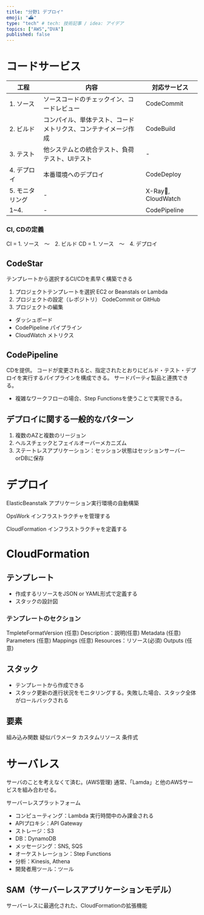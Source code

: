 ```yaml
---
title: "分野1 デプロイ"
emoji: "⛴"
type: "tech" # tech: 技術記事 / idea: アイデア
topics: ["AWS","DVA"]
published: false
---
```

# コードサービス
| 工程 | 内容 | 対応サービス |
| ---- | ---- | ---- |
| 1. ソース | ソースコードのチェックイン、コードレビュー | CodeCommit |
| 2. ビルド | コンパイル、単体テスト、コードメトリクス、コンテナイメージ作成 | CodeBuild |
| 3. テスト | 他システムとの統合テスト、負荷テスト、UIテスト | - |
| 4. デプロイ | 本番環境へのデプロイ | CodeDeploy |
| 5. モニタリング | - | X-Ray, CloudWatch |
| 1~4.  | - | CodePipeline |

### CI, CDの定義
CI = 1. ソース　〜　2. ビルド
CD = 1. ソース　〜　4. デプロイ

## CodeStar
テンプレートから選択するCI/CDを素早く構築できる

1. プロジェクトテンプレートを選択
EC2 or Beanstals or Lambda
2. プロジェクトの設定（レポジトリ）
CodeCommit or GitHub
3. プロジェクトの編集
- ダッシュボード
- CodePipeline パイプライン
- CloudWatch メトリクス

## CodePipeline
CDを提供。
コードが変更されると、指定されたとおりにビルド・テスト・デプロイを実行するパイプラインを構成できる。
サードパーティ製品と連携できる。
- 複雑なワークフローの場合、Step Functionsを使うことで実現できる。

## デプロイに関する一般的なパターン
1. 複数のAZと複数のリージョン
2. ヘルスチェックとフェイルオーバーメカニズム
3. ステートレスアプリケーション：セッション状態はセッションサーバーorDBに保存

# デプロイ
ElasticBeanstalk
アプリケーション実行環境の自動構築

OpsWork
インフラストラクチャを管理する

CloudFormation
インフラストラクチャを定義する

# CloudFormation
## テンプレート
- 作成するリソースをJSON or YAML形式で定義する
- スタックの設計図

### テンプレートのセクション
TmpleteFormatVersion (任意)
Description：説明(任意)
Metadata (任意)
Parameters (任意)
Mappings (任意)
Resources：リソース(必須)
Outputs (任意)


## スタック
- テンプレートから作成できる
- スタック更新の進行状況をモニタリングする。失敗した場合、スタック全体がロールバックされる

## 要素
組み込み関数
疑似パラメータ
カスタムリソース
条件式

# サーバレス
サーバのことを考えなくて済む。(AWS管理)
通常、「Lamda」と他のAWSサービスを組み合わせる。

サーバーレスプラットフォーム
- コンピューティング：Lambda
実行時間中のみ課金される
- APIプロキシ：API Gateway
- ストレージ：S3
- DB：DynamoDB
- メッセージング：SNS, SQS
- オーケストレーション：Step Functions
- 分析：Kinesis, Athena
- 開発者用ツール：ツール

## SAM（サーバーレスアプリケーションモデル）
サーバーレスに最適化された、CloudFormationの拡張機能